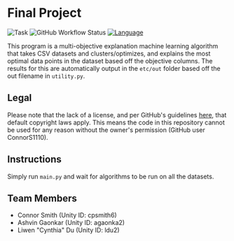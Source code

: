 # Final Project

![Task](https://img.shields.io/badge/Task-FinalProject-blue.svg)
![GitHub Workflow Status](https://img.shields.io/github/actions/workflow/status/ConnorS1110/csc591-ase-final-project/test.yml?label=Workflow&logo=github)
[![Language](https://img.shields.io/github/languages/top/ConnorS1110/csc591-ase-final-project.svg)](https://github.com/ConnorS1110/csc591-ase-final-project)

This program is a multi-objective explanation machine learning algorithm that takes CSV datasets and clusters/optimizes, and explains the most optimal data points in the dataset based off the objective columns. The results for this are automatically output in the `etc/out` folder based off the out filename in `utility.py`.

## Legal
Please note that the lack of a license, and per GitHub's guidelines [here](https://docs.github.com/en/repositories/managing-your-repositorys-settings-and-features/customizing-your-repository/licensing-a-repository#choosing-the-right-license), that default copyright laws apply. This means the code in this repository cannot be used for any reason without the owner's permission (GitHub user ConnorS1110).

## Instructions

Simply run `main.py` and wait for algorithms to be run on all the datasets.

## Team Members

- Connor Smith (Unity ID: cpsmith6)
- Ashvin Gaonkar (Unity ID: agaonka2)
- Liwen "Cynthia" Du (Unity ID: ldu2)
